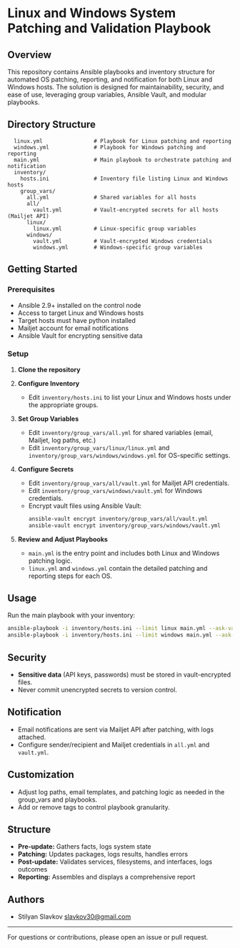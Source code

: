 # Linux and Windows System Patching and Validation Playbook

## Overview
This repository contains Ansible playbooks and inventory structure for automated OS patching, reporting, and notification for both Linux and Windows hosts. The solution is designed for maintainability, security, and ease of use, leveraging group variables, Ansible Vault, and modular playbooks.

## Directory Structure
```
  linux.yml                # Playbook for Linux patching and reporting
  windows.yml              # Playbook for Windows patching and reporting
  main.yml                 # Main playbook to orchestrate patching and notification
  inventory/
    hosts.ini              # Inventory file listing Linux and Windows hosts
    group_vars/
      all.yml              # Shared variables for all hosts
      all/
        vault.yml          # Vault-encrypted secrets for all hosts (Mailjet API)
      linux/
        linux.yml          # Linux-specific group variables
      windows/
        vault.yml          # Vault-encrypted Windows credentials
        windows.yml        # Windows-specific group variables
```

## Getting Started

### Prerequisites
- Ansible 2.9+ installed on the control node
- Access to target Linux and Windows hosts
- Target hosts must have python installed
- Mailjet account for email notifications
- Ansible Vault for encrypting sensitive data

### Setup
1. **Clone the repository**
2. **Configure Inventory**
   - Edit `inventory/hosts.ini` to list your Linux and Windows hosts under the appropriate groups.

3. **Set Group Variables**
   - Edit `inventory/group_vars/all.yml` for shared variables (email, Mailjet, log paths, etc.)
   - Edit `inventory/group_vars/linux/linux.yml` and `inventory/group_vars/windows/windows.yml` for OS-specific settings.

4. **Configure Secrets**
   - Edit `inventory/group_vars/all/vault.yml` for Mailjet API credentials.
   - Edit `inventory/group_vars/windows/vault.yml` for Windows credentials.
   - Encrypt vault files using Ansible Vault:
     ```sh
     ansible-vault encrypt inventory/group_vars/all/vault.yml
     ansible-vault encrypt inventory/group_vars/windows/vault.yml
     ```

5. **Review and Adjust Playbooks**
   - `main.yml` is the entry point and includes both Linux and Windows patching logic.
   - `linux.yml` and `windows.yml` contain the detailed patching and reporting steps for each OS.

## Usage
Run the main playbook with your inventory:
```sh
ansible-playbook -i inventory/hosts.ini --limit linux main.yml --ask-vault-pass
ansible-playbook -i inventory/hosts.ini --limit windows main.yml --ask-vault-pass
```

## Security
- **Sensitive data** (API keys, passwords) must be stored in vault-encrypted files.
- Never commit unencrypted secrets to version control.

## Notification
- Email notifications are sent via Mailjet API after patching, with logs attached.
- Configure sender/recipient and Mailjet credentials in `all.yml` and `vault.yml`.

## Customization
- Adjust log paths, email templates, and patching logic as needed in the group_vars and playbooks.
- Add or remove tags to control playbook granularity.

## Structure
- **Pre-update:** Gathers facts, logs system state
- **Patching:** Updates packages, logs results, handles errors
- **Post-update:** Validates services, filesystems, and interfaces, logs outcomes
- **Reporting:** Assembles and displays a comprehensive report

## Authors
- Stilyan Slavkov <slavkov30@gmail.com>

---
For questions or contributions, please open an issue or pull request.

